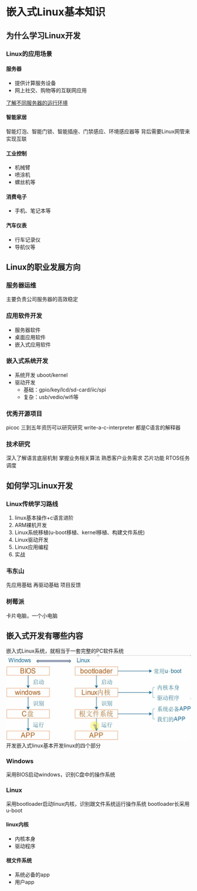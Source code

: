 # 嵌入式Linux基本知识
## 为什么学习Linux开发
### Linux的应用场景
#### 服务器
+ 提供计算服务设备
+ 网上社交、购物等的互联网应用

[了解不同服务器的运行环境](https://www.netcraft.com)

#### 智能家居
智能灯泡、智能门锁、智能插座、门禁感应、环境感应器等
背后需要Linux网管来实现互联

#### 工业控制
+ 机械臂
+ 喷涂机
+ 螺丝机等

#### 消费电子
+ 手机、笔记本等

#### 汽车仪表
+ 行车记录仪
+ 导航仪等

## Linux的职业发展方向
### 服务器运维
主要负责公司服务器的高效稳定

### 应用软件开发
+ 服务器软件
+ 桌面应用软件
+ 嵌入式应用软件

### 嵌入式系统开发
+ 系统开发 uboot/kernel
+ 驱动开发 
	+ 基础：gpio/key/lcd/sd-card/iic/spi
	+ 复杂：usb/vedio/wifi等

### 优秀开源项目
picoc 三到五年资历可以研究研究
write-a-c-interpreter
都是C语言的解释器


### 技术研究
深入了解语言底层机制
掌握业务相关算法
熟悉客户业务需求
芯片功能
RTOS任务调度


## 如何学习Linux开发
### Linux传统学习路线
1. linux基本操作+c语言进阶
2. ARM裸机开发
3. Linux系统移植(u-boot移植、kernel移植、构建文件系统)
4. Linux驱动开发
5. Linux应用编程
6. 实战

### 韦东山
先应用基础
再驱动基础
项目反馈

### 树莓派
卡片电脑，一个小电脑

## 嵌入式开发有哪些内容
嵌入式Linux系统，就相当于一套完整的PC软件系统
![Pasted image 20210707004737](../../../../../../../pictures/Pasted%20image%2020210707004737.png)
开发嵌入式linux基本开发linux的四个部分

### Windows
采用BIOS启动windows，识别C盘中的操作系统

### Linux
采用bootloader启动linux内核，识别跟文件系统运行操作系统
bootloader长采用u-boot

#### linux内核
+ 内核本身
+ 驱动程序

#### 根文件系统
+ 系统必备的app
+ 用户app

